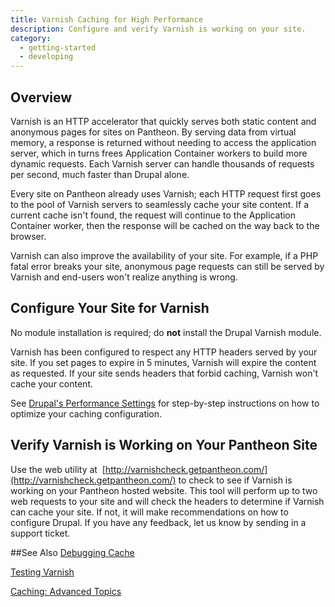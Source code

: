 ```yaml
---
title: Varnish Caching for High Performance
description: Configure and verify Varnish is working on your site.
category:
  - getting-started
  - developing
---
```

## Overview

Varnish is an HTTP accelerator that quickly serves both static content and anonymous pages for sites on Pantheon. By serving data from virtual memory, a response is returned without needing to access the application server, which in turns frees Application Container workers to build more dynamic requests. Each Varnish server can handle thousands of requests per second, much faster than Drupal alone.  

Every site on Pantheon already uses Varnish; each HTTP request first goes to the pool of Varnish servers to seamlessly cache your site content. If a current cache isn't found, the request will continue to the Application Container worker, then the response will be cached on the way back to the browser.  

Varnish can also improve the availability of your site. For example, if a PHP fatal error breaks your site, anonymous page requests can still be served by Varnish and end-users won't realize anything is wrong.


## Configure Your Site for Varnish

No module installation is required; do **not** install the Drupal Varnish module.  

Varnish has been configured to respect any HTTP headers served by your site. If you set pages to expire in 5 minutes, Varnish will expire the content as requested. If your site sends headers that forbid caching, Varnish won't cache your content.  

See [Drupal's Performance Settings](/docs/articles/drupal/drupal-s-performance-and-caching-settings) for step-by-step instructions on how to optimize your caching configuration.

## Verify Varnish is Working on Your Pantheon Site

Use the web utility at  [http://varnishcheck.getpantheon.com/](http://varnishcheck.getpantheon.com/) to check to see if Varnish is working on your Pantheon hosted website. This tool will perform up to two web requests to your site and will check the headers to determine if Varnish can cache your site. If not, it will make recommendations on how to configure Drupal. If you have any feedback, let us know by sending in a support ticket.

##See Also
[Debugging Cache](/docs/articles/architecture/edge/varnish/debugging-cache/)

[Testing Varnish](/docs/articles/architecture/edge/varnish/testing-varnish/)

[Caching: Advanced Topics](/docs/articles/architecture/edge/varnish/caching-advancedtopics/)
